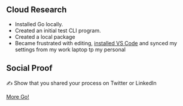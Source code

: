 ## Cloud Research

- Installed Go locally.
- Created an initial test CLI program.
- Created a local package
- Became frustrated with editing, [installed VS Code](https://code.visualstudio.com/download) and synced my settings from my work laptop tp my personal

## Social Proof

✍️ Show that you shared your process on Twitter or LinkedIn

[More Go!](link)
